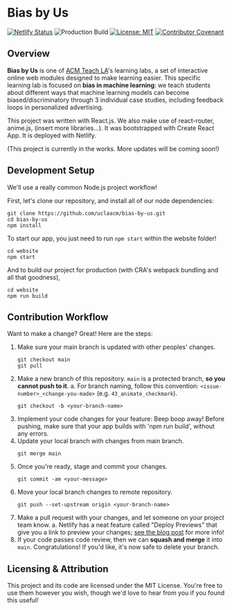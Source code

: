 # Bias by Us

[![Netlify Status](https://api.netlify.com/api/v1/badges/3853d389-4eab-44be-93f5-910b7192c9c1/deploy-status)](https://app.netlify.com/sites/infallible-mirzakhani-e36a0d/deploys)
![Production Build](https://github.com/uclaacm/bias-by-us/workflows/Production%20Build/badge.svg)
[![License: MIT](https://img.shields.io/badge/License-MIT-yellow.svg)](https://opensource.org/licenses/MIT)
[![Contributor Covenant](https://img.shields.io/badge/Contributor%20Covenant-v2.0%20adopted-ff69b4.svg)](CODE_OF_CONDUCT.md)

## Overview

**Bias by Us** is one of [ACM Teach LA](https://teachla.uclaacm.com)'s learning labs, a set of interactive online web modules designed to make learning easier. This specific learning lab is focused on **bias in machine learning**: we teach students about different ways that machine learning models can become biased/discriminatory through 3 individual case studies, including feedback loops in personalized advertising.

This project was written with React.js. We also make use of react-router, anime.js, (insert more libraries...). It was bootstrapped with Create React App. It is deployed with Netlify.

(This project is currently in the works. More updates will be coming soon!)

## Development Setup

We'll use a really common Node.js project workflow!

First, let's clone our repository, and install all of our node dependencies:

```
git clone https://github.com/uclaacm/bias-by-us.git
cd bias-by-us
npm install
```

To start our app, you just need to run `npm start` within the website folder!

```
cd website
npm start
```

And to build our project for production (with CRA's webpack bundling and all that goodness),

```
cd website
npm run build
```

## Contribution Workflow

Want to make a change? Great! Here are the steps:

1. Make sure your main branch is updated with other peoples' changes.
   ```
   git checkout main
   git pull
   ```
2. Make a new branch of this repository. `main` is a protected branch, **so you cannot push to it**.
   a. For branch naming, follow this convention: `<issue-number>_<change-you-made>` (e.g. `43_animate_checkmark`).
   ```
   git checkout -b <your-branch-name>
   ```
3. Implement your code changes for your feature: Beep boop away! Before pushing, make sure that your app builds with 'npm run build', without any errors.
4. Update your local branch with changes from main branch.
   ```
   git merge main
   ```
5. Once you're ready, stage and commit your changes.
   ```
   git commit -am <your-message>
   ```
6. Move your local branch changes to remote repository.
   ```
   git push --set-upstream origin <your-branch-name>
   ```
7. Make a pull request with your changes, and let someone on your project team know.
   a. Netlify has a neat feature called "Deploy Previews" that give you a link to preview your changes; [see the blog post](https://www.netlify.com/blog/2016/07/20/introducing-deploy-previews-in-netlify/) for more info!
8. If your code passes code review, then we can **squash and merge** it into `main`. Congratulations! If you'd like, it's now safe to delete your branch.


## Licensing & Attribution

This project and its code are licensed under the MIT License. You're free to use them however you wish, though we'd love to hear from you if you found this useful!
